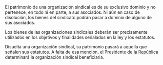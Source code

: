 El patrimonio de una organización sindical es de su exclusivo dominio y no pertenece, en todo ni en parte, a sus asociados. Ni aún en caso de disolución, los bienes del sindicato podrán pasar a dominio de alguno de sus asociados.

Los bienes de las organizaciones sindicales deberán ser precisamente utilizados en los objetivos y finalidades señalados en la ley y los estatutos.

Disuelta una organización sindical, su patrimonio pasará a aquella que señalen sus estatutos. A falta de esa mención, el Presidente de la República determinará la organización sindical beneficiaria.